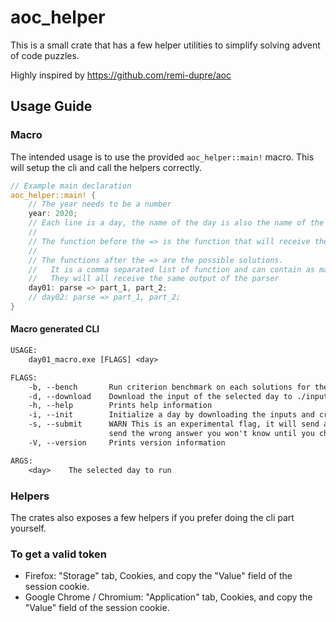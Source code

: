 # aoc_helper

This is a small crate that has a few helper utilities to simplify solving advent of code puzzles.

Highly inspired by <https://github.com/remi-dupre/aoc>

## Usage Guide

### Macro

The intended usage is to use the provided `aoc_helper::main!` macro. This will setup the cli and call the helpers correctly.

```rust
// Example main declaration
aoc_helper::main! {
    // The year needs to be a number
    year: 2020;
    // Each line is a day, the name of the day is also the name of the module containing the related functions.
    //
    // The function before the => is the function that will receive the raw string input and parse it to something easier to use
    //
    // The functions after the => are the possible solutions.
    //   It is a comma separated list of function and can contain as many solution as you want.
    //   They will all receive the same output of the parser
    day01: parse => part_1, part_2;
    // day02: parse => part_1, part_2;
}
```

#### Macro generated CLI

```txt
USAGE:
    day01_macro.exe [FLAGS] <day>

FLAGS:
    -b, --bench       Run criterion benchmark on each solutions for the selected day
    -d, --download    Download the input of the selected day to ./inputs/dayXX
    -h, --help        Prints help information
    -i, --init        Initialize a day by downloading the inputs and creating a template file
    -s, --submit      WARN This is an experimental flag, it will send an answer, but it makes no validation so if you
                      send the wrong answer you won't know until you check the website
    -V, --version     Prints version information

ARGS:
    <day>    The selected day to run
```

### Helpers

The crates also exposes a few helpers if you prefer doing the cli part yourself.

### To get a valid token

* Firefox: "Storage" tab, Cookies, and copy the "Value" field of the session cookie.
* Google Chrome / Chromium: "Application" tab, Cookies, and copy the "Value" field of the session cookie.
